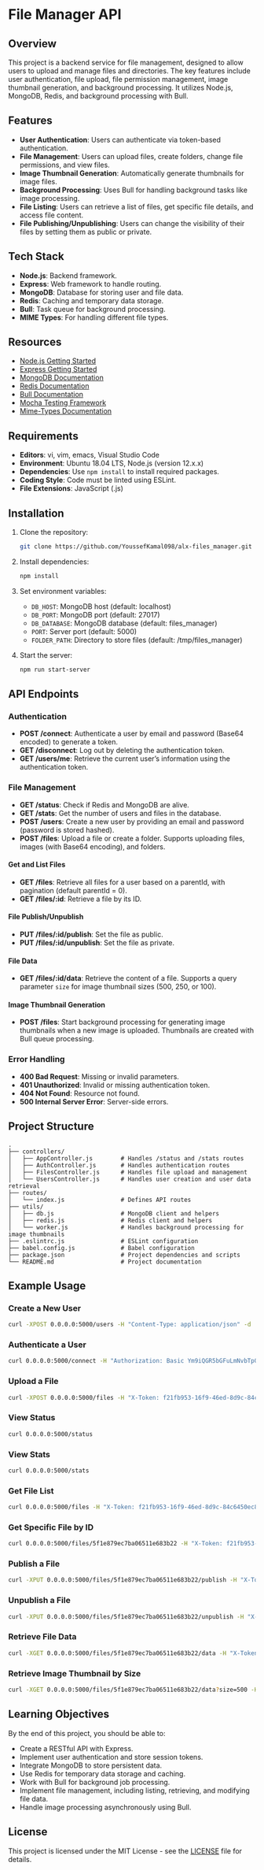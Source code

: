 # File Manager API

## Overview
This project is a backend service for file management, designed to allow users to upload and manage files and directories. The key features include user authentication, file upload, file permission management, image thumbnail generation, and background processing. It utilizes Node.js, MongoDB, Redis, and background processing with Bull.

## Features
- **User Authentication**: Users can authenticate via token-based authentication.
- **File Management**: Users can upload files, create folders, change file permissions, and view files.
- **Image Thumbnail Generation**: Automatically generate thumbnails for image files.
- **Background Processing**: Uses Bull for handling background tasks like image processing.
- **File Listing**: Users can retrieve a list of files, get specific file details, and access file content.
- **File Publishing/Unpublishing**: Users can change the visibility of their files by setting them as public or private.

## Tech Stack
- **Node.js**: Backend framework.
- **Express**: Web framework to handle routing.
- **MongoDB**: Database for storing user and file data.
- **Redis**: Caching and temporary data storage.
- **Bull**: Task queue for background processing.
- **MIME Types**: For handling different file types.

## Resources
- [Node.js Getting Started](https://nodejs.org/en/docs/guides/getting-started-guide/)
- [Express Getting Started](https://expressjs.com/en/starter/installing.html)
- [MongoDB Documentation](https://www.mongodb.com/docs/)
- [Redis Documentation](https://redis.io/documentation)
- [Bull Documentation](https://docs.bullmq.io/)
- [Mocha Testing Framework](https://mochajs.org/)
- [Mime-Types Documentation](https://www.npmjs.com/package/mime-types)

## Requirements
- **Editors**: vi, vim, emacs, Visual Studio Code
- **Environment**: Ubuntu 18.04 LTS, Node.js (version 12.x.x)
- **Dependencies**: Use `npm install` to install required packages.
- **Coding Style**: Code must be linted using ESLint.
- **File Extensions**: JavaScript (.js)

## Installation

1. Clone the repository:
   ```bash
   git clone https://github.com/YoussefKamal098/alx-files_manager.git
   ```

2. Install dependencies:
   ```bash
   npm install
   ```

3. Set environment variables:
    - `DB_HOST`: MongoDB host (default: localhost)
    - `DB_PORT`: MongoDB port (default: 27017)
    - `DB_DATABASE`: MongoDB database (default: files_manager)
    - `PORT`: Server port (default: 5000)
    - `FOLDER_PATH`: Directory to store files (default: /tmp/files_manager)

4. Start the server:
   ```bash
   npm run start-server
   ```

## API Endpoints

### Authentication
- **POST /connect**: Authenticate a user by email and password (Base64 encoded) to generate a token.
- **GET /disconnect**: Log out by deleting the authentication token.
- **GET /users/me**: Retrieve the current user’s information using the authentication token.

### File Management
- **GET /status**: Check if Redis and MongoDB are alive.
- **GET /stats**: Get the number of users and files in the database.
- **POST /users**: Create a new user by providing an email and password (password is stored hashed).
- **POST /files**: Upload a file or create a folder. Supports uploading files, images (with Base64 encoding), and folders.

#### Get and List Files
- **GET /files**: Retrieve all files for a user based on a parentId, with pagination (default parentId = 0).
- **GET /files/:id**: Retrieve a file by its ID.

#### File Publish/Unpublish
- **PUT /files/:id/publish**: Set the file as public.
- **PUT /files/:id/unpublish**: Set the file as private.

#### File Data
- **GET /files/:id/data**: Retrieve the content of a file. Supports a query parameter `size` for image thumbnail sizes (500, 250, or 100).

#### Image Thumbnail Generation
- **POST /files**: Start background processing for generating image thumbnails when a new image is uploaded. Thumbnails are created with Bull queue processing.

### Error Handling
- **400 Bad Request**: Missing or invalid parameters.
- **401 Unauthorized**: Invalid or missing authentication token.
- **404 Not Found**: Resource not found.
- **500 Internal Server Error**: Server-side errors.

## Project Structure

```
.
├── controllers/
│   ├── AppController.js        # Handles /status and /stats routes
│   ├── AuthController.js       # Handles authentication routes
│   ├── FilesController.js      # Handles file upload and management
│   └── UsersController.js      # Handles user creation and user data retrieval
├── routes/
│   └── index.js                # Defines API routes
├── utils/
│   ├── db.js                   # MongoDB client and helpers
│   ├── redis.js                # Redis client and helpers
│   └── worker.js               # Handles background processing for image thumbnails
├── .eslintrc.js                # ESLint configuration
├── babel.config.js             # Babel configuration
├── package.json                # Project dependencies and scripts
└── README.md                   # Project documentation
```

## Example Usage

### Create a New User
```bash
curl -XPOST 0.0.0.0:5000/users -H "Content-Type: application/json" -d '{"email": "bob@dylan.com", "password": "toto1234!"}'
```

### Authenticate a User
```bash
curl 0.0.0.0:5000/connect -H "Authorization: Basic Ym9iQGR5bGFuLmNvbTp0b3RvMTIzNCE="
```

### Upload a File
```bash
curl -XPOST 0.0.0.0:5000/files -H "X-Token: f21fb953-16f9-46ed-8d9c-84c6450ec80f" -H "Content-Type: application/json" -d '{"name": "myText.txt", "type": "file", "data": "SGVsbG8gV2Vic3RhY2shCg=="}'
```

### View Status
```bash
curl 0.0.0.0:5000/status
```

### View Stats
```bash
curl 0.0.0.0:5000/stats
```

### Get File List
```bash
curl 0.0.0.0:5000/files -H "X-Token: f21fb953-16f9-46ed-8d9c-84c6450ec80f"
```

### Get Specific File by ID
```bash
curl 0.0.0.0:5000/files/5f1e879ec7ba06511e683b22 -H "X-Token: f21fb953-16f9-46ed-8d9c-84c6450ec80f"
```

### Publish a File
```bash
curl -XPUT 0.0.0.0:5000/files/5f1e879ec7ba06511e683b22/publish -H "X-Token: f21fb953-16f9-46ed-8d9c-84c6450ec80f"
```

### Unpublish a File
```bash
curl -XPUT 0.0.0.0:5000/files/5f1e879ec7ba06511e683b22/unpublish -H "X-Token: f21fb953-16f9-46ed-8d9c-84c6450ec80f"
```

### Retrieve File Data
```bash
curl -XGET 0.0.0.0:5000/files/5f1e879ec7ba06511e683b22/data -H "X-Token: f21fb953-16f9-46ed-8d9c-84c6450ec80f"
```

### Retrieve Image Thumbnail by Size
```bash
curl -XGET 0.0.0.0:5000/files/5f1e879ec7ba06511e683b22/data?size=500 -H "X-Token: f21fb953-16f9-46ed-8d9c-84c6450ec80f"
```

## Learning Objectives

By the end of this project, you should be able to:

- Create a RESTful API with Express.
- Implement user authentication and store session tokens.
- Integrate MongoDB to store persistent data.
- Use Redis for temporary data storage and caching.
- Work with Bull for background job processing.
- Implement file management, including listing, retrieving, and modifying file data.
- Handle image processing asynchronously using Bull.

## License
This project is licensed under the MIT License - see the [LICENSE](LICENSE) file for details.
